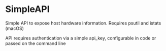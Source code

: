# SimpleAPI
Simple API to expose host hardware information. Requires psutil and istats (macOS)

API requires authentication via a simple api_key, configurable in code or passed on the command line
